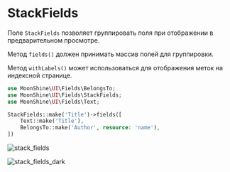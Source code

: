 # StackFields

Поле `StackFields` позволяет группировать поля при отображении в предварительном просмотре.

Метод `fields()` должен принимать массив полей для группировки.

Метод `withLabels()` может использоваться для отображения меток на индексной странице.

```php
use MoonShine\UI\Fields\BelongsTo;
use MoonShine\UI\Fields\StackFields;
use MoonShine\UI\Fields\Text;

StackFields::make('Title')->fields([
    Text::make('Title'),
    BelongsTo::make('Author', resource: 'name'),
])
```

![stack_fields](https://moonshine-laravel.com/screenshots/stack_fields.png)

![stack_fields_dark](https://moonshine-laravel.com/screenshots/stack_fields_dark.png)